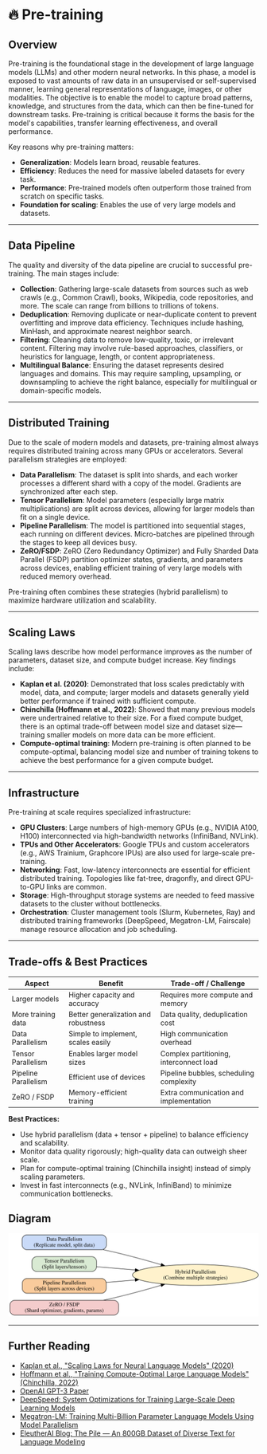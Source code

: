 # 🔥 Pre-training

## Overview

Pre-training is the foundational stage in the development of large language models (LLMs) and other modern neural networks. In this phase, a model is exposed to vast amounts of raw data in an unsupervised or self-supervised manner, learning general representations of language, images, or other modalities. The objective is to enable the model to capture broad patterns, knowledge, and structures from the data, which can then be fine-tuned for downstream tasks. Pre-training is critical because it forms the basis for the model's capabilities, transfer learning effectiveness, and overall performance.

Key reasons why pre-training matters:
- **Generalization**: Models learn broad, reusable features.
- **Efficiency**: Reduces the need for massive labeled datasets for every task.
- **Performance**: Pre-trained models often outperform those trained from scratch on specific tasks.
- **Foundation for scaling**: Enables the use of very large models and datasets.

---

## Data Pipeline

The quality and diversity of the data pipeline are crucial to successful pre-training. The main stages include:

- **Collection**: Gathering large-scale datasets from sources such as web crawls (e.g., Common Crawl), books, Wikipedia, code repositories, and more. The scale can range from billions to trillions of tokens.
- **Deduplication**: Removing duplicate or near-duplicate content to prevent overfitting and improve data efficiency. Techniques include hashing, MinHash, and approximate nearest neighbor search.
- **Filtering**: Cleaning data to remove low-quality, toxic, or irrelevant content. Filtering may involve rule-based approaches, classifiers, or heuristics for language, length, or content appropriateness.
- **Multilingual Balance**: Ensuring the dataset represents desired languages and domains. This may require sampling, upsampling, or downsampling to achieve the right balance, especially for multilingual or domain-specific models.

---

## Distributed Training

Due to the scale of modern models and datasets, pre-training almost always requires distributed training across many GPUs or accelerators. Several parallelism strategies are employed:

- **Data Parallelism**: The dataset is split into shards, and each worker processes a different shard with a copy of the model. Gradients are synchronized after each step.
- **Tensor Parallelism**: Model parameters (especially large matrix multiplications) are split across devices, allowing for larger models than fit on a single device.
- **Pipeline Parallelism**: The model is partitioned into sequential stages, each running on different devices. Micro-batches are pipelined through the stages to keep all devices busy.
- **ZeRO/FSDP**: ZeRO (Zero Redundancy Optimizer) and Fully Sharded Data Parallel (FSDP) partition optimizer states, gradients, and parameters across devices, enabling efficient training of very large models with reduced memory overhead.

Pre-training often combines these strategies (hybrid parallelism) to maximize hardware utilization and scalability.

---

## Scaling Laws

Scaling laws describe how model performance improves as the number of parameters, dataset size, and compute budget increase. Key findings include:

- **Kaplan et al. (2020)**: Demonstrated that loss scales predictably with model, data, and compute; larger models and datasets generally yield better performance if trained with sufficient compute.
- **Chinchilla (Hoffmann et al., 2022)**: Showed that many previous models were undertrained relative to their size. For a fixed compute budget, there is an optimal trade-off between model size and dataset size—training smaller models on more data can be more efficient.
- **Compute-optimal training**: Modern pre-training is often planned to be compute-optimal, balancing model size and number of training tokens to achieve the best performance for a given compute budget.

---

## Infrastructure

Pre-training at scale requires specialized infrastructure:

- **GPU Clusters**: Large numbers of high-memory GPUs (e.g., NVIDIA A100, H100) interconnected via high-bandwidth networks (InfiniBand, NVLink).
- **TPUs and Other Accelerators**: Google TPUs and custom accelerators (e.g., AWS Trainium, Graphcore IPUs) are also used for large-scale pre-training.
- **Networking**: Fast, low-latency interconnects are essential for efficient distributed training. Topologies like fat-tree, dragonfly, and direct GPU-to-GPU links are common.
- **Storage**: High-throughput storage systems are needed to feed massive datasets to the cluster without bottlenecks.
- **Orchestration**: Cluster management tools (Slurm, Kubernetes, Ray) and distributed training frameworks (DeepSpeed, Megatron-LM, Fairscale) manage resource allocation and job scheduling.

---

## Trade-offs & Best Practices

| Aspect              | Benefit                                   | Trade-off / Challenge                  |
|---------------------|-------------------------------------------|-----------------------------------------|
| Larger models       | Higher capacity and accuracy              | Requires more compute and memory        |
| More training data  | Better generalization and robustness      | Data quality, deduplication cost        |
| Data Parallelism    | Simple to implement, scales easily        | High communication overhead             |
| Tensor Parallelism  | Enables larger model sizes                | Complex partitioning, interconnect load |
| Pipeline Parallelism| Efficient use of devices                  | Pipeline bubbles, scheduling complexity |
| ZeRO / FSDP         | Memory-efficient training                 | Extra communication and implementation  |

**Best Practices:**
- Use hybrid parallelism (data + tensor + pipeline) to balance efficiency and scalability.
- Monitor data quality rigorously; high-quality data can outweigh sheer scale.
- Plan for compute-optimal training (Chinchilla insight) instead of simply scaling parameters.
- Invest in fast interconnects (e.g., NVLink, InfiniBand) to minimize communication bottlenecks.

## Diagram

![Pre-training Parallelism](../images/pretraining_parallelism.svg)

---

## Further Reading

- [Kaplan et al., "Scaling Laws for Neural Language Models" (2020)](https://arxiv.org/abs/2001.08361)
- [Hoffmann et al., "Training Compute-Optimal Large Language Models" (Chinchilla, 2022)](https://arxiv.org/abs/2203.15556)
- [OpenAI GPT-3 Paper](https://arxiv.org/abs/2005.14165)
- [DeepSpeed: System Optimizations for Training Large-Scale Deep Learning Models](https://www.microsoft.com/en-us/research/blog/deepspeed-extreme-scale-model-training-for-everyone/)
- [Megatron-LM: Training Multi-Billion Parameter Language Models Using Model Parallelism](https://arxiv.org/abs/1909.08053)
- [EleutherAI Blog: The Pile — An 800GB Dataset of Diverse Text for Language Modeling](https://pile.eleuther.ai/)